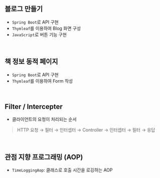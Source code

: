 ## 블로그 만들기

- `Spring Boot`로 API 구현
- `Thymleaf`를 이용하여 Blog 화면 구성
- `JavaScript`로 버튼 기능 구현

<br>

## 책 정보 동적 페이지

- `Spring Boot`로 API 구현
- `Thymleaf`를 이용하여 Form 작성

<br>

## Filter / Intercepter

- 클라이언트의 요청이 처리되는 순서

> HTTP 요청 → 필터 → 인터셉터 → Controller → 인터셉터 → 필터 → 응답

<br>

## 관점 지향 프로그래밍 (AOP)

- `TimeLoggingAop`: 클래스로 호출 시간을 로깅하는 AOP

